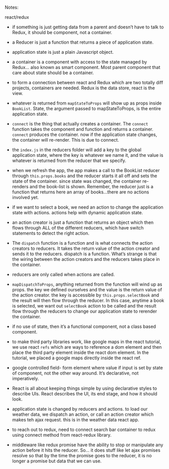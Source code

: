 Notes:

react/redux

- if something is just getting data from a parent and doesn’t have to talk to Redux, it should be component, not a container.

- a Reducer is just a function that returns a piece of application state.

- application state is just a plain Javascript object.

- a container is a component with access to the state managed by Redux... also known as smart component. Most parent component that care about state should be a container.

- to form a connection between react and Redux which are two totally diff projects, containers are needed. Redux is the data store, react is the view.

- whatever is returned from `mapStateToProps` will show up as props inside `BookList`. State, the argument passed to mapStateToProps, is the entire application state.

- `connect` is the thing that actually creates a container. The `connect` function takes the component and function and returns a container. `connect` produces the container. now if the application state changes, the container will re-render. This is due to connect.

- the `index.js` in the reducers folder will add a key to the global application state, where the key is whatever we name it, and the value is whatever is returned from the reducer that we specify. 

- when we refresh the app, the app makes a call to the BookList reducer through `this.props.books` and the reducer starts it all off and sets the state of the container. since state was changed, the container re-renders and the book-list is shown. Remember, the reducer just is a function that returns here an array of books...there are no actions involved yet.

- if we want to select a book, we need an action to change the application state with actions. actions help with dynamic application state.

- an action creator is just a function that returns an object which then flows through ALL of the different reducers, which have switch statements to detect the right action.

- The `dispatch` function is a function and is what connects the action creators to reducers. It takes the return value of the action creator and sends it to the reducers. dispatch is a function. What’s strange is that the wiring between the action creators and the reducers takes place in the container. 

- reducers are only called when actions are called.

- `mapDispatchToProps`, anything returned from the function will wind up as props. the key we defined ourselves and the value is the return value of the action creator. the key is accessible by `this.props.selectBook` and the result will then flow through the reducer. In this case, anytime a book is selected, we want out `selectBook` action to be called and the result flow through the reducers to change our application state to rerender the container.

- if no use of state, then it’s a functional component, not a class based component.

- to make third party libraries work, like google maps in the react tutorial, we use react `refs` which are ways to reference a dom element and then place the third party element inside the react dom element. In the tutorial, we placed a google maps directly inside the react ref.

- google controlled field- form element where value if input is set by state of component, not the other way around. It’s declarative, not imperatively.

- React is all about keeping things simple by using declarative styles to describe UIs. React describes the UI, its end stage, and how it should look.

- application state is changed by reducers and actions. to load our weather data, we dispatch an action, or call an action creator which makes teh ajax request. this is in the weather data react app.

- to reach out to redux, need to connect search bar container to redux using connect method from react-redux library.

- middleware like redux promise have the ability to stop or manipulate any action before it hits the reducer. So… it does stuff like let ajax promises resolve so that by the time the promise goes to the reducer, it is no longer a promise but data that we can use.

